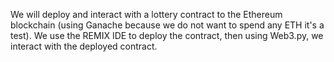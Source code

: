 We will deploy and interact with a lottery contract to the Ethereum blockchain (using Ganache because we do not want to spend any ETH it's a test).
We use the REMIX IDE to deploy the contract, then using Web3.py, we interact with the deployed contract.
